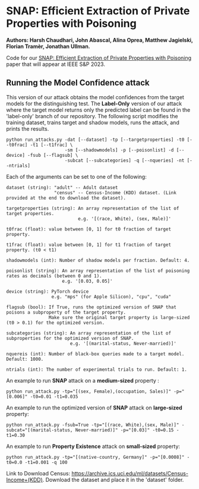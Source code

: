 # SNAP: Efficient Extraction of Private Properties with Poisoning
**Authors: Harsh Chaudhari, John Abascal, Alina Oprea, Matthew Jagielski, Florian Tramèr, Jonathan Ullman.**

Code for our [SNAP: Efficient Extraction of Private Properties with Poisoning](https://arxiv.org/pdf/2208.12348.pdf) paper that will appear at IEEE S&P 2023.  

## Running the Model Confidence attack
 This version of our attack obtains the model confidences from the target models for the distinguishing test. The **Label-Only** version of our attack where the target model returns only the predicted label can be found in the 'label-only' branch of our repository.
The following script modifies the training dataset, trains target and shadow models, runs the attack, and prints the results.
```shell
python run_attacks.py -dat [--dataset] -tp [--targetproperties] -t0 [--t0frac] -t1 [--t1frac] \
                      -sm [--shadowmodels] -p [--poisonlist] -d [--device] -fsub [--flagsub] \
                      -subcat [--subcategories] -q [--nqueries] -nt [--ntrials]

```

Each of the arguments can be set to one of the following:

```shell
dataset (string): "adult" -- Adult dataset
                  "census" -- Census-Income (KDD) dataset. (Link provided at the end to download the dataset).

targetproperties (string): An array representation of the list of target properties. 
                           e.g. '[(race, White), (sex, Male)]'
                    
t0frac (float): value between [0, 1] for t0 fraction of target property.

t1frac (float): value between [0, 1] for t1 fraction of target property. (t0 < t1)

shadowmodels (int): Number of shadow models per fraction. Default: 4.
                     
poisonlist (string): An array representation of the list of poisoning rates as decimals (between 0 and 1).
                     e.g. '[0.03, 0.05]'

device (string): PyTorch device
                 e.g. "mps" (for Apple Silicon), "cpu", "cuda"

flagsub (bool): If True, runs the optimized version of SNAP that poisons a subproperty of the target property.
                Make sure the original target property is large-sized (t0 > 0.1) for the optimized version.

subcategories (string): An array representation of the list of subproperties for the optimized version of SNAP.
                        e.g. '[(marital-status, Never-married)]'

nquereis (int): Number of black-box queries made to a target model. Default: 1000.

ntrials (int): The number of experimental trials to run. Default: 1.
```

An example to run **SNAP** attack on a **medium-sized** property :

```shell
python run_attack.py -tp="[(sex, Female),(occupation, Sales)]" -p="[0.006]" -t0=0.01 -t1=0.035
```
An example to run the optimized version of **SNAP** attack on **large-sized** property:

```shell
python run_attack.py -fsub=True -tp="[(race, White),(sex, Male)]" -subcat="[(marital-status, Never-married)]" -p="[0.03]" -t0=0.15 -t1=0.30
```

An example to run **Property Existence** attack on **small-sized** property:

```shell
python run_attack.py -tp="[(native-country, Germany]" -p="[0.0008]" -t0=0.0 -t1=0.001 -q 100
```

Link to Download Census: https://archive.ics.uci.edu/ml/datasets/Census-Income+(KDD). Download the dataset and place it in the 'dataset' folder.



